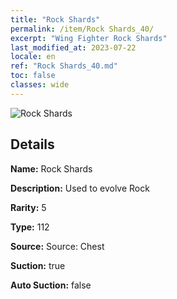 ```yaml
---
title: "Rock Shards"
permalink: /item/Rock Shards_40/
excerpt: "Wing Fighter Rock Shards"
last_modified_at: 2023-07-22
locale: en
ref: "Rock Shards_40.md"
toc: false
classes: wide
---
```



 ![Rock Shards](/images/item/Rock_Shards_p.png)



## Details

 **Name:** Rock Shards 

 **Description:** Used to evolve Rock

 **Rarity:** 5 

 **Type:** 112 

 **Source:** Source: Chest 

 **Suction:** true 

 **Auto Suction:** false 


